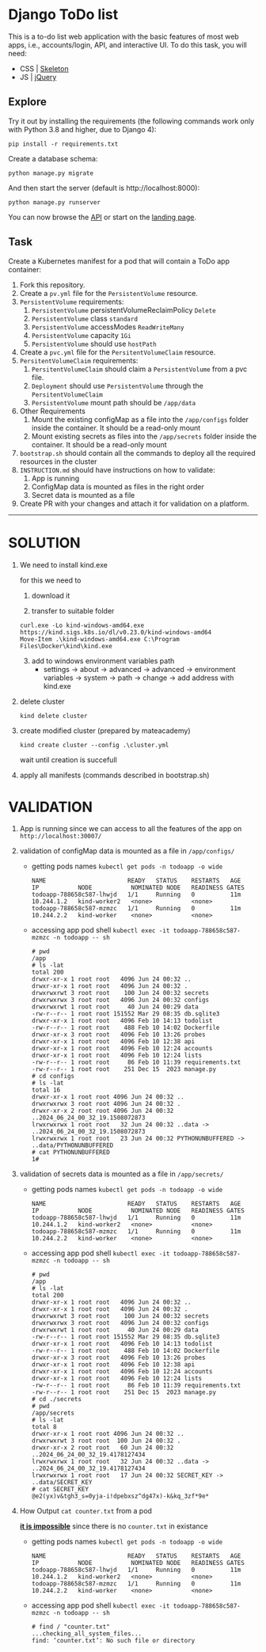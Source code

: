 # Django ToDo list

This is a to-do list web application with the basic features of most web apps, i.e., accounts/login, API, and interactive UI. To do this task, you will need:

- CSS | [Skeleton](http://getskeleton.com/)
- JS  | [jQuery](https://jquery.com/)

## Explore

Try it out by installing the requirements (the following commands work only with Python 3.8 and higher, due to Django 4):

```
pip install -r requirements.txt
```

Create a database schema:

```
python manage.py migrate
```

And then start the server (default is http://localhost:8000):

```
python manage.py runserver
```

You can now browse the [API](http://localhost:8000/api/) or start on the [landing page](http://localhost:8000/).

## Task

Create a Kubernetes manifest for a pod that will contain a ToDo app container:

1. Fork this repository.
2. Create a `pv.yml` file for the `PersistentVolume` resource.
3. `PersistentVolume` requirements:
    1. `PersistentVolume` persistentVolumeReclaimPolicy `Delete`
    2. `PersistentVolume` class `standard`
    3. `PersistentVolume` accessModes `ReadWriteMany`
    4. `PersistentVolume` capacity `1Gi`
    5. `PersistentVolume` should use `hostPath`
1. Create a `pvc.yml` file for the `PersitentVolumeClaim` resource.
1. `PersitentVolumeClaim` requirements:
    1. `PersitentVolumeClaim` should claim a `PersistentVolume` from a pvc file.
    2. `Deployment` should use `PersistentVolume` through the `PersitentVolumeClaim`
    3. `PersistentVolume` mount path should be `/app/data`
1. Other Requirements
    1. Mount the existing configMap as a file into the `/app/configs` folder inside the container. It should be a read-only mount
    2. Mount existing secrets as files into the `/app/secrets` folder inside the container. It should be a read-only mount
1. `bootstrap.sh` should contain all the commands to deploy all the required resources in the cluster
1. `INSTRUCTION.md` should have instructions on how to validate:
    1. App is running
    1. ConfigMap data is mounted as files in the right order
    1. Secret data is mounted as a file
1. Create PR with your changes and attach it for validation on a platform.


---

# SOLUTION

1. We need to install kind.exe

    for this we need to

    1) download it

    2) transfer to suitable folder

    ```
    curl.exe -Lo kind-windows-amd64.exe https://kind.sigs.k8s.io/dl/v0.23.0/kind-windows-amd64
    Move-Item .\kind-windows-amd64.exe C:\Program Files\Docker\kind\kind.exe
    ```

    3) add to windows environment variables path
        - settings -> about -> advanced -> advanced -> environment variables -> system -> path -> change -> add address with kind.exe
2. delete cluster

    ```
    kind delete cluster
    ```
3. create modified cluster (prepared by mateacademy)

    ```
    kind create cluster --config .\cluster.yml
    ```

    wait until creation is succefull
4. apply all manifests (commands described in bootstrap.sh)


# VALIDATION

1. App is running since we can access to all the features of the app on `http://localhost:30007/`
2. validation of configMap data is mounted as a file in `/app/configs/`

    * getting pods names `kubectl get pods -n todoapp -o wide`

      ```
      NAME                       READY   STATUS    RESTARTS   AGE   IP           NODE           NOMINATED NODE   READINESS GATES
      todoapp-788658c587-lhwjd   1/1     Running   0          11m   10.244.1.2   kind-worker2   <none>           <none>
      todoapp-788658c587-mzmzc   1/1     Running   0          11m   10.244.2.2   kind-worker    <none>           <none>
      ```
    * accessing app pod shell `kubectl exec -it todoapp-788658c587-mzmzc -n todoapp -- sh`

      ```
      # pwd
      /app
      # ls -lat
      total 200
      drwxr-xr-x 1 root root   4096 Jun 24 00:32 ..
      drwxr-xr-x 1 root root   4096 Jun 24 00:32 .
      drwxrwxrwt 3 root root    100 Jun 24 00:32 secrets
      drwxrwxrwx 3 root root   4096 Jun 24 00:32 configs
      drwxrwxrwt 1 root root     40 Jun 24 00:29 data
      -rw-r--r-- 1 root root 151552 Mar 29 08:35 db.sqlite3
      drwxr-xr-x 1 root root   4096 Feb 10 14:13 todolist
      -rw-r--r-- 1 root root    488 Feb 10 14:02 Dockerfile
      drwxr-xr-x 3 root root   4096 Feb 10 13:26 probes
      drwxr-xr-x 1 root root   4096 Feb 10 12:38 api
      drwxr-xr-x 1 root root   4096 Feb 10 12:24 accounts
      drwxr-xr-x 1 root root   4096 Feb 10 12:24 lists
      -rw-r--r-- 1 root root     86 Feb 10 11:39 requirements.txt
      -rw-r--r-- 1 root root    251 Dec 15  2023 manage.py
      # cd configs
      # ls -lat
      total 16
      drwxr-xr-x 1 root root 4096 Jun 24 00:32 ..
      drwxrwxrwx 3 root root 4096 Jun 24 00:32 .
      drwxr-xr-x 2 root root 4096 Jun 24 00:32 ..2024_06_24_00_32_19.1508072873
      lrwxrwxrwx 1 root root   32 Jun 24 00:32 ..data -> ..2024_06_24_00_32_19.1508072873
      lrwxrwxrwx 1 root root   23 Jun 24 00:32 PYTHONUNBUFFERED -> ..data/PYTHONUNBUFFERED
      # cat PYTHONUNBUFFERED
      1# 
      ```
3. validation of secrets data is mounted as a file in `/app/secrets/`

    * getting pods names `kubectl get pods -n todoapp -o wide`

      ```
      NAME                       READY   STATUS    RESTARTS   AGE   IP           NODE           NOMINATED NODE   READINESS GATES
      todoapp-788658c587-lhwjd   1/1     Running   0          11m   10.244.1.2   kind-worker2   <none>           <none>
      todoapp-788658c587-mzmzc   1/1     Running   0          11m   10.244.2.2   kind-worker    <none>           <none>
      ```
    * accessing app pod shell `kubectl exec -it todoapp-788658c587-mzmzc -n todoapp -- sh`

      ```
      # pwd
      /app
      # ls -lat
      total 200
      drwxr-xr-x 1 root root   4096 Jun 24 00:32 ..
      drwxr-xr-x 1 root root   4096 Jun 24 00:32 .
      drwxrwxrwt 3 root root    100 Jun 24 00:32 secrets
      drwxrwxrwx 3 root root   4096 Jun 24 00:32 configs
      drwxrwxrwt 1 root root     40 Jun 24 00:29 data
      -rw-r--r-- 1 root root 151552 Mar 29 08:35 db.sqlite3
      drwxr-xr-x 1 root root   4096 Feb 10 14:13 todolist
      -rw-r--r-- 1 root root    488 Feb 10 14:02 Dockerfile
      drwxr-xr-x 3 root root   4096 Feb 10 13:26 probes
      drwxr-xr-x 1 root root   4096 Feb 10 12:38 api
      drwxr-xr-x 1 root root   4096 Feb 10 12:24 accounts
      drwxr-xr-x 1 root root   4096 Feb 10 12:24 lists
      -rw-r--r-- 1 root root     86 Feb 10 11:39 requirements.txt
      -rw-r--r-- 1 root root    251 Dec 15  2023 manage.py
      # cd ./secrets
      # pwd
      /app/secrets
      # ls -lat
      total 8
      drwxr-xr-x 1 root root 4096 Jun 24 00:32 ..
      drwxrwxrwt 3 root root  100 Jun 24 00:32 .
      drwxr-xr-x 2 root root   60 Jun 24 00:32 ..2024_06_24_00_32_19.4178127434
      lrwxrwxrwx 1 root root   32 Jun 24 00:32 ..data -> ..2024_06_24_00_32_19.4178127434
      lrwxrwxrwx 1 root root   17 Jun 24 00:32 SECRET_KEY -> ..data/SECRET_KEY
      # cat SECRET_KEY
      @e2(yx)v&tgh3_s=0yja-i!dpebxsz^dg47x)-k&kq_3zf*9e*
      ```
4. How Output `cat counter.txt` from a pod

    <u>**it is impossible**</u> since there is no `counter.txt` in existance

    * getting pods names `kubectl get pods -n todoapp -o wide`

      ```
      NAME                       READY   STATUS    RESTARTS   AGE   IP           NODE           NOMINATED NODE   READINESS GATES
      todoapp-788658c587-lhwjd   1/1     Running   0          11m   10.244.1.2   kind-worker2   <none>           <none>
      todoapp-788658c587-mzmzc   1/1     Running   0          11m   10.244.2.2   kind-worker    <none>           <none>
      ```
    * accessing app pod shell `kubectl exec -it todoapp-788658c587-mzmzc -n todoapp -- sh`

      ```
      # find / "counter.txt"
      ...checking_all_system_files...
      find: ‘counter.txt’: No such file or directory
      ```

